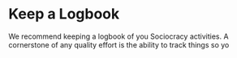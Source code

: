 # Keep a Logbook

We recommend keeping a logbook of you Sociocracy activities. A cornerstone of any quality effort is the ability to track things so yo 